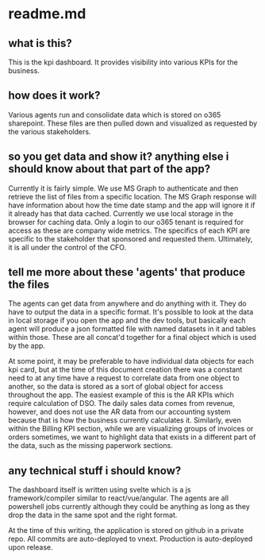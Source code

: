 # readme.md

## what is this?

This is the kpi dashboard. It provides visibility into various KPIs for the business.

## how does it work?

Various agents run and consolidate data which is stored on o365 sharepoint. These files are then pulled down and visualized as requested by the various stakeholders.

## so you get data and show it? anything else i should know about that part of the app?

Currently it is fairly simple. We use MS Graph to authenticate and then retrieve the list of files from a specific location. The MS Graph response will have information about how the time date stamp and the app will ignore it if it already has that data cached. Currently we use local storage in the browser for caching data. Only a login to our o365 tenant is required for access as these are company wide metrics. The specifics of each KPI are specific to the stakeholder that sponsored and requested them. Ultimately, it is all under the control of the CFO.

## tell me more about these 'agents' that produce the files

The agents can get data from anywhere and do anything with it. They do have to output the data in a specific format. It's possible to look at the data in local storage if you open the app and the dev tools, but basically each agent will produce a json formatted file with named datasets in it and tables within those. These are all concat'd together for a final object which is used by the app.

At some point, it may be preferable to have individual data objects for each kpi card, but at the time of this document creation there was a constant need to at any time have a request to correlate data from one object to another, so the data is stored as a sort of global object for access throughout the app. The easiest example of this is the AR KPIs which require calculation of DSO. The daily sales data comes from revenue, however, and does not use the AR data from our accounting system because that is how the business currently calculates it. Similarly, even within the Billing KPI section, while we are visualizing groups of invoices or orders sometimes, we want to highlight data that exists in a different part of the data, such as the missing paperwork sections.

## any technical stuff i should know?

The dashboard itself is written using svelte which is a js framework/compiler similar to react/vue/angular. The agents are all powershell jobs currently although they could be anything as long as they drop the data in the same spot and the right format.

At the time of this writing, the application is stored on github in a private repo. All commits are auto-deployed to vnext. Production is auto-deployed upon release.